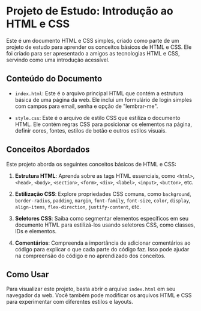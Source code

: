 # Projeto de Estudo: Introdução ao HTML e CSS

Este é um documento HTML e CSS simples, criado como parte de um projeto de estudo para aprender os conceitos básicos de HTML e CSS. Ele foi criado para ser apresentado a amigos as tecnologias HTML e CSS, servindo como uma introdução acessível.

## Conteúdo do Documento

- `index.html`: Este é o arquivo principal HTML que contém a estrutura básica de uma página da web. Ele inclui um formulário de login simples com campos para email, senha e opção de "lembrar-me".

- `style.css`: Este é o arquivo de estilo CSS que estiliza o documento HTML. Ele contém regras CSS para posicionar os elementos na página, definir cores, fontes, estilos de botão e outros estilos visuais.

## Conceitos Abordados

Este projeto aborda os seguintes conceitos básicos de HTML e CSS:

1. **Estrutura HTML**: Aprenda sobre as tags HTML essenciais, como `<html>`, `<head>`, `<body>`, `<section>`, `<form>`, `<div>`, `<label>`, `<input>`, `<button>`, etc.

2. **Estilização CSS**: Explore propriedades CSS comuns, como `background`, `border-radius`, `padding`, `margin`, `font-family`, `font-size`, `color`, `display`, `align-items`, `flex-direction`, `justify-content`, etc.

3. **Seletores CSS**: Saiba como segmentar elementos específicos em seu documento HTML para estilizá-los usando seletores CSS, como classes, IDs e elementos.

4. **Comentários**: Compreenda a importância de adicionar comentários ao código para explicar o que cada parte do código faz. Isso pode ajudar na compreensão do código e no aprendizado dos conceitos.

## Como Usar

Para visualizar este projeto, basta abrir o arquivo `index.html` em seu navegador da web. Você também pode modificar os arquivos HTML e CSS para experimentar com diferentes estilos e layouts.
